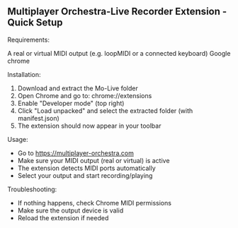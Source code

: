 Multiplayer Orchestra-Live Recorder Extension - Quick Setup
--------------------------------

Requirements:

   A real or virtual MIDI output (e.g. loopMIDI or a connected keyboard)
   Google chrome

Installation:
  1) Download and extract the Mo-Live folder
  2) Open Chrome and go to: chrome://extensions
  3) Enable "Developer mode" (top right)
  4) Click "Load unpacked" and select the extracted folder (with manifest.json)
  5) The extension should now appear in your toolbar

Usage:
  - Go to https://multiplayer-orchestra.com
  - Make sure your MIDI output (real or virtual) is active
  - The extension detects MIDI ports automatically
  - Select your output and start recording/playing

Troubleshooting:
  - If nothing happens, check Chrome MIDI permissions
  - Make sure the output device is valid
  - Reload the extension if needed

